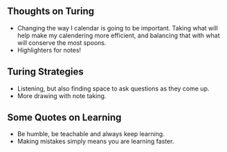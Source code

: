 ## Thoughts on Turing
- Changing the way I calendar is going to be important. Taking what will help make my calendering more efficient, and balancing that with what will conserve the most spoons.
- Highlighters for notes!

## Turing Strategies
- Listening, but also finding space to ask questions as they come up.
- More drawing with note taking.

## Some Quotes on Learning
- Be humble, be teachable and always keep learning.
- Making mistakes simply means you are learning faster.

